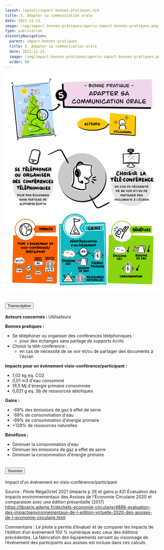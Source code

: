 ```yaml
---
layout: layouts/impact-bonnes-pratiques.njk
title: 5. Adapter sa communication orale
date: 2021-11-23
image: /img/impact-bonnes-pratiques/apercu-impact-bonnes-pratiques.png
type: publication
eleventyNavigation:
  parent: impact-bonnes-pratiques
  title: 5. Adapter sa communication orale
  date: 2021-11-23
  image: /img/impact-bonnes-pratiques/apercu-impact-bonnes-pratiques.png
  order: 60
---
```


<img src="/img/impact-bonnes-pratiques/sd/BPN5-AdapterCommunicationOrale.png" class="fr-responsive-img" alt="" />

<section class="fr-accordion">
  <h2 class="fr-accordion__title">
    <button class="fr-accordion__btn" aria-expanded="false" aria-controls="accordion-transcription">Transcription</button>
  </h2>
  <div class="fr-collapse" id="accordion-transcription">

**Acteurs concernés :** Utilisateurs

**Bonnes pratiques :**

  * Se téléphoner ou organiser des conférences téléphoniques :
    * pour des échanges sans partage de supports écrits
  * Choisir la télé-conférence :
    * en cas de nécessité de se voir et/ou de partager des documents à l'écran

**Impacts pour un événement visio-conférence/participant :**

  * 1,02 kg eq. CO2
  * 0,01 m3 d'eau consommé
  * 19,5 Mj d'énergie primaire consommée
  * 0,021 g eq. Sb de ressources abiotiques 
  
**Gains :**

  * -69% des émissions de gaz à effet de serre
  * -69% de consommation d'eau
  * -69% de consommation d'énergie primaire
  * +129% de ressources naturelles

**Bénéfices :**

  * Diminuer la consommation d'eau
  * Diminuer les émissions de gaz à effet de serre 
  * Dinimuer la consommation d'énergie primaire 

  </div>

  <h2 class="fr-accordion__title">
    <button class="fr-accordion__btn" aria-expanded="false" aria-controls="accordion-sources">Sources</button>
  </h2>
  <div class="fr-collapse" id="accordion-sources">

Impact d’un événement en visio-conférence/participant

Source : Pilote NégaOctet 2021 (impacts p 26 et gains p 42)
Évaluation des impacts environnementaux des Assises de l’Économie Circulaire 2020 et comparaison avec une édition présentielle (2017)
https://librairie.ademe.fr/dechets-economie-circulaire/4886-evaluation-des-impactsenvironnementaux-de-l-edition-virtuelle-2020-des-assises-de-l-economie-circulaire.html

Commentaire : Le pilote a permis d’évaluer et de comparer les impacts de l’édition d’un événement 100 % numérique avec ceux des éditions précédentes. 
La fabrication des équipements servant au visionnage de l’événement des participants aux assises est incluse dans ces calculs.
  </div>
</section>
